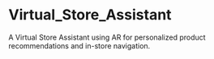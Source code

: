 # Virtual_Store_Assistant
A Virtual Store Assistant using AR for personalized product recommendations and in-store navigation.
